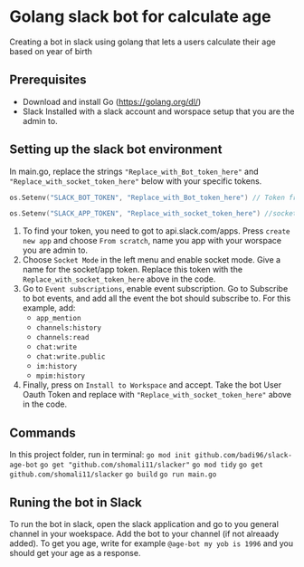 # Golang slack bot for calculate age
Creating a bot in slack using golang that lets a users calculate their age based on year of birth

## Prerequisites
- Download and install Go (https://golang.org/dl/)
- Slack Installed with a slack account and worspace setup that you are the admin to.

## Setting up the slack bot environment 
In main.go, replace the strings ```"Replace_with_Bot_token_here"``` and ```"Replace_with_socket_token_here"``` below with your specific tokens.
```go 
os.Setenv("SLACK_BOT_TOKEN", "Replace_with_Bot_token_here") // Token from Oauth & Permissions
```
```go
os.Setenv("SLACK_APP_TOKEN", "Replace_with_socket_token_here") //socket token. The channel ID in the slack channel of the workspace
```
1. To find your token, you need to got to api.slack.com/apps. Press ```create new app``` and choose ```From scratch```, name you app with your worspace you are admin to.
2. Choose ```Socket Mode``` in the left menu and enable socket mode. Give a name for the socket/app token. Replace this token with the ```Replace_with_socket_token_here``` above in the code. 
3. Go to ```Event subscriptions```, enable event subscription. Go to Subscribe to bot events, and add all the event the bot should subscribe to. For this example, add: 
    - ```app_mention```
    - ```channels:history``` 
    - ```channels:read``` 
    - ```chat:write``` 
    - ```chat:write.public``` 
    - ```im:history``` 
    - ```mpim:history``` 
4. Finally, press on ```Install to Workspace``` and accept. Take the bot User Oauth Token and replace with ```"Replace_with_socket_token_here"``` above in the code. 
## Commands 
In this project folder, run in terminal:
```go mod init github.com/badi96/slack-age-bot```
```go get "github.com/shomali11/slacker"```
```go mod tidy```
```go get github.com/shomali11/slacker```
```go build```
```go run main.go```

## Runing the bot in Slack
To run the bot in slack, open the slack application and go to you general channel in your woekspace. Add the bot to your channel (if not alreaady added). To get you age, write for example ```@age-bot my yob is 1996``` and you should get your age as a response. 
